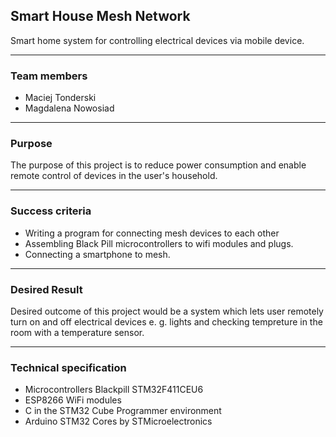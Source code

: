 ## **Smart House Mesh Network**  


Smart home system for controlling electrical devices via mobile device.

----
### **Team members** 
- Maciej Tonderski
- Magdalena Nowosiad


----
### **Purpose** 

The purpose of this project is to reduce power consumption and enable remote control of devices in the user's household.

----
### **Success criteria** 


- Writing a program for connecting mesh devices to each other
- Assembling Black Pill microcontrollers to wifi modules and plugs.
- Connecting a smartphone to mesh.


----
### **Desired Result** 

Desired outcome of this project would be a system which lets user remotely turn on and off electrical devices e. g. lights and checking tempreture in the room with a temperature sensor.

----
### **Technical specification** 

- Microcontrollers Blackpill STM32F411CEU6
- ESP8266 WiFi modules
- C in the STM32 Cube Programmer environment
- Arduino STM32 Cores by STMicroelectronics

